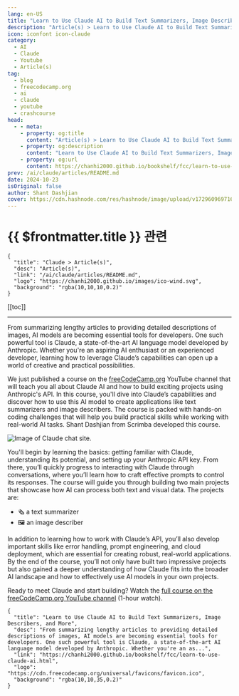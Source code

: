 ```yaml
---
lang: en-US
title: "Learn to Use Claude AI to Build Text Summarizers, Image Describers, and More"
description: "Article(s) > Learn to Use Claude AI to Build Text Summarizers, Image Describers, and More"
icon: iconfont icon-claude
category: 
  - AI
  - Claude
  - Youtube
  - Article(s)
tag:
  - blog
  - freecodecamp.org
  - ai
  - claude
  - youtube
  - crashcourse
head:
  - - meta:
    - property: og:title
      content: "Article(s) > Learn to Use Claude AI to Build Text Summarizers, Image Describers, and More"
    - property: og:description
      content: "Learn to Use Claude AI to Build Text Summarizers, Image Describers, and More"
    - property: og:url
      content: https://chanhi2000.github.io/bookshelf/fcc/learn-to-use-claude-ai.html
prev: /ai/claude/articles/README.md
date: 2024-10-23
isOriginal: false
author: Shant Dashjian
cover: https://cdn.hashnode.com/res/hashnode/image/upload/v1729609697168/55a20068-be7b-4617-ac08-cde170ee0914.png
---
```


# {{ $frontmatter.title }} 관련

```component VPCard
{
  "title": "Claude > Article(s)",
  "desc": "Article(s)",
  "link": "/ai/claude/articles/README.md",
  "logo": "https://chanhi2000.github.io/images/ico-wind.svg",
  "background": "rgba(10,10,10,0.2)"
}
```

[[toc]]

---

<SiteInfo
  name="Learn to Use Claude AI to Build Text Summarizers, Image Describers, and More"
  desc="From summarizing lengthy articles to providing detailed descriptions of images, AI models are becoming essential tools for developers. One such powerful tool is Claude, a state-of-the-art AI language model developed by Anthropic. Whether you're an as..."
  url="https://freecodecamp.org/news/learn-to-use-claude-ai"
  logo="https://cdn.freecodecamp.org/universal/favicons/favicon.ico"
  preview="https://cdn.hashnode.com/res/hashnode/image/upload/v1729609697168/55a20068-be7b-4617-ac08-cde170ee0914.png"/>

From summarizing lengthy articles to providing detailed descriptions of images, AI models are becoming essential tools for developers. One such powerful tool is Claude, a state-of-the-art AI language model developed by Anthropic. Whether you're an aspiring AI enthusiast or an experienced developer, learning how to leverage Claude’s capabilities can open up a world of creative and practical possibilities.

We just published a course on the [<VPIcon icon="fa-brands fa-free-code-camp"/>freeCodeCamp.org](http://freeCodeCamp.org) YouTube channel that will teach you all about Claude AI and how to build exciting projects using Anthropic's API. In this course, you'll dive into Claude’s capabilities and discover how to use this AI model to create applications like text summarizers and image describers. The course is packed with hands-on coding challenges that will help you build practical skills while working with real-world AI tasks. Shant Dashjian from Scrimba developed this course.

![Image of Claude chat site.](https://cdn.hashnode.com/res/hashnode/image/upload/v1729609616999/d1dba58d-3b2e-4ee1-97be-38190565a77e.png)

You'll begin by learning the basics: getting familiar with Claude, understanding its potential, and setting up your Anthropic API key. From there, you’ll quickly progress to interacting with Claude through conversations, where you’ll learn how to craft effective prompts to control its responses. The course will guide you through building two main projects that showcase how AI can process both text and visual data. The projects are:

- 🗞️ a text summarizer
- 🖼️ an image describer

In addition to learning how to work with Claude’s API, you’ll also develop important skills like error handling, prompt engineering, and cloud deployment, which are essential for creating robust, real-world applications. By the end of the course, you’ll not only have built two impressive projects but also gained a deeper understanding of how Claude fits into the broader AI landscape and how to effectively use AI models in your own projects.

Ready to meet Claude and start building? Watch the [<VPIcon icon="fa-brands fa-youtube"/>full course on the freeCodeCamp.org YouTube channel](https://youtu.be/QfJB9d0J3Iw) (1-hour watch).

<VidStack src="youtube/QfJB9d0J3Iw" />

<!-- TODO: add ARTICLE CARD -->
```component VPCard
{
  "title": "Learn to Use Claude AI to Build Text Summarizers, Image Describers, and More",
  "desc": "From summarizing lengthy articles to providing detailed descriptions of images, AI models are becoming essential tools for developers. One such powerful tool is Claude, a state-of-the-art AI language model developed by Anthropic. Whether you're an as...",
  "link": "https://chanhi2000.github.io/bookshelf/fcc/learn-to-use-claude-ai.html",
  "logo": "https://cdn.freecodecamp.org/universal/favicons/favicon.ico",
  "background": "rgba(10,10,35,0.2)"
}
```
